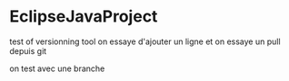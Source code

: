 # EclipseJavaProject
test of versionning tool
on essaye d'ajouter un ligne
et on essaye un pull depuis git


on test avec une branche

